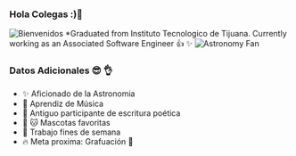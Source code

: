 ### Hola Colegas :)👋
![Bienvenidos](https://render.cooltext.com/RenderedImage.aspx?Button=Ku95%2f1xzYNMWLgmxNwWooEt%2feGcDAvPMs%2fSIiMl%2b%2bf5mBmoWFuOjjAjpt8huaDzqljIdcBF%2bV4qT4ZHuvXGfGqAXXlxWrEafm4zWw4hEh4U%3d&MouseOver=0)
*Graduated from Instituto Tecnologico de Tijuana. Currently working as an Associated Software Engineer :+1: :sparkles:
![Astronomy Fan](https://i.pinimg.com/originals/21/44/d0/2144d02e5d01b2260fe05c91e9d8ee43.jpg)

### Datos Adicionales :sunglasses: :ok_hand:
* :sparkles: Aficionado de la Astronomia
* :musical_keyboard: Aprendiz de Música
* :book: Antiguo participante de escritura poética
* :dog: :cat: Mascotas favoritas
* :office: Trabajo fines de semana
* :fire: Meta proxima: Grafuación :100:
<!--
**DanielMb17/DanielMb17** is a ✨ _special_ ✨ repository because its `README.md` (this file) appears on your GitHub profile.



-->
